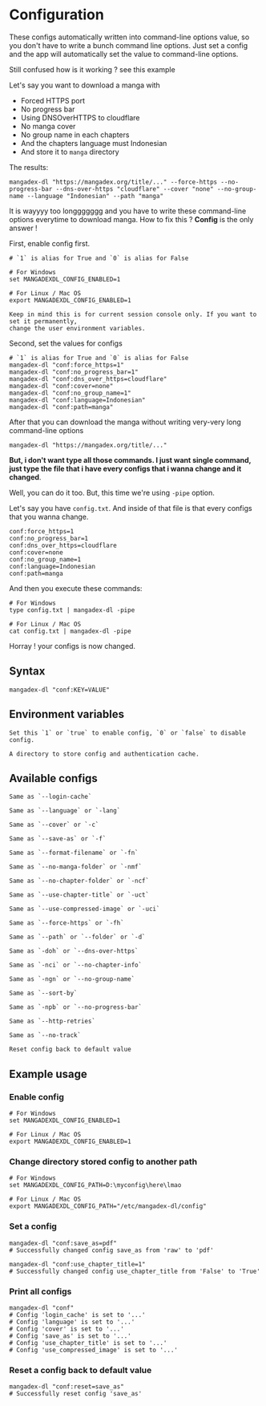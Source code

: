 # Configuration

These configs automatically written into command-line options value,
so you don't have to write a bunch command line options. 
Just set a config and the app will automatically set the value to command-line options.

Still confused how is it working ? see this example

Let's say you want to download a manga with

- Forced HTTPS port
- No progress bar
- Using DNSOverHTTPS to cloudflare
- No manga cover
- No group name in each chapters
- And the chapters language must Indonesian
- And store it to `manga` directory

The results:

```shell
mangadex-dl "https://mangadex.org/title/..." --force-https --no-progress-bar --dns-over-https "cloudflare" --cover "none" --no-group-name --language "Indonesian" --path "manga"
```

It is wayyyy too longgggggg and you have to write these command-line options everytime to download manga. 
How to fix this ? **Config** is the only answer !

First, enable config first.

```shell
# `1` is alias for True and `0` is alias for False

# For Windows
set MANGADEXDL_CONFIG_ENABLED=1

# For Linux / Mac OS
export MANGADEXDL_CONFIG_ENABLED=1
```

```{note}
Keep in mind this is for current session console only. If you want to set it permanently, 
change the user environment variables.
```

Second, set the values for configs

```shell
# `1` is alias for True and `0` is alias for False
mangadex-dl "conf:force_https=1"
mangadex-dl "conf:no_progress_bar=1"
mangadex-dl "conf:dns_over_https=cloudflare"
mangadex-dl "conf:cover=none"
mangadex-dl "conf:no_group_name=1"
mangadex-dl "conf:language=Indonesian"
mangadex-dl "conf:path=manga"
```

After that you can download the manga without writing very-very long command-line options

```shell
mangadex-dl "https://mangadex.org/title/..."
```

**But, i don't want type all those commands. I just want single command, 
just type the file that i have every configs that i wanna change and it changed**.

Well, you can do it too. But, this time we're using `-pipe` option.

Let's say you have `config.txt`. And inside of that file is that every configs that you wanna change.

```shell
conf:force_https=1
conf:no_progress_bar=1
conf:dns_over_https=cloudflare
conf:cover=none
conf:no_group_name=1
conf:language=Indonesian
conf:path=manga
```

And then you execute these commands:

```shell
# For Windows
type config.txt | mangadex-dl -pipe

# For Linux / Mac OS
cat config.txt | mangadex-dl -pipe
```

Horray ! your configs is now changed.

## Syntax

```shell
mangadex-dl "conf:KEY=VALUE"
```

## Environment variables

```{option} MANGADEXDL_CONFIG_ENABLED [1 or 0, true or false]
Set this `1` or `true` to enable config, `0` or `false` to disable config.
```

```{option} MANGADEXDL_CONFIG_PATH
A directory to store config and authentication cache.
```

## Available configs

```{option} login_cache [1 or 0, true or false]
Same as `--login-cache`
```

```{option} language
Same as `--language` or `-lang`
```

```{option} cover
Same as `--cover` or `-c`
```

```{option} save_as
Same as `--save-as` or `-f`
```

```{option} format_filename
Same as `--format-filename` or `-fn`
```

```{option} no_manga_folder [1 or 0, true or false]
Same as `--no-manga-folder` or `-nmf`
```

```{option} no_chapter_folder [1 or 0, true or false]
Same as `--no-chapter-folder` or `-ncf`
```

```{option} use_chapter_title [1 or 0, true or false]
Same as `--use-chapter-title` or `-uct`
```

```{option} use_compressed_image [1 or 0, true or false]
Same as `--use-compressed-image` or `-uci`
```

```{option} force_https [1 or 0, true or false]
Same as `--force-https` or `-fh`
```

```{option} path
Same as `--path` or `--folder` or `-d`
```

```{option} dns_over_https
Same as `-doh` or `--dns-over-https`
```

```{option} no_chapter_info
Same as `-nci` or `--no-chapter-info`
```

```{option} no_group_name
Same as `-ngn` or `--no-group-name`
```

```{option} sort_by
Same as `--sort-by`
```

```{option} no_progress_bar
Same as `-npb` or `--no-progress-bar`
```

```{option} http_retries
Same as `--http-retries`
```

```{option} no_track
Same as `--no-track`
```

```{option} reset [config]
Reset config back to default value
```

## Example usage

### Enable config

```shell
# For Windows
set MANGADEXDL_CONFIG_ENABLED=1

# For Linux / Mac OS
export MANGADEXDL_CONFIG_ENABLED=1
```

### Change directory stored config to another path

```shell
# For Windows
set MANGADEXDL_CONFIG_PATH=D:\myconfig\here\lmao

# For Linux / Mac OS
export MANGADEXDL_CONFIG_PATH="/etc/mangadex-dl/config"
```

### Set a config

```shell
mangadex-dl "conf:save_as=pdf"
# Successfully changed config save_as from 'raw' to 'pdf'

mangadex-dl "conf:use_chapter_title=1"
# Successfully changed config use_chapter_title from 'False' to 'True'
```

### Print all configs

```shell
mangadex-dl "conf"
# Config 'login_cache' is set to '...'
# Config 'language' is set to '...'
# Config 'cover' is set to '...'
# Config 'save_as' is set to '...'
# Config 'use_chapter_title' is set to '...'
# Config 'use_compressed_image' is set to '...'
```

### Reset a config back to default value

```shell
mangadex-dl "conf:reset=save_as"
# Successfully reset config 'save_as'
```
